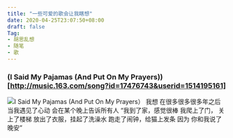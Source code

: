 ```yaml
---
title: "一些可爱的歌会让我瞎想"
date: 2020-04-25T23:07:50+08:00
draft: false
Tag: 
- 胡思乱想
- 随笔
- 歌
---
```

### (I Said My Pajamas (And Put On My Prayers))[http://music.163.com/song?id=17476743&userid=1514195161]
![I Said My Pajamas (And Put On My Prayers）](../images/music1.jpg)
我想
在很多很多很多年之后
当我遇见了心动
会在某个晚上告诉所有人
“我到了家，感觉很棒
我爬上了门， 关上了楼梯
放出了衣服，挂起了洗澡水
跑走了闹钟，给猫上发条
因为
你和我说了晚安”